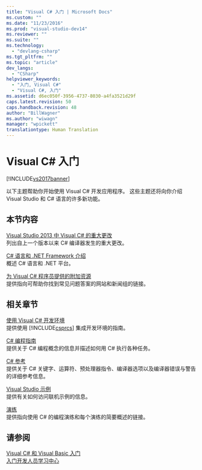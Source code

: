 ```yaml
---
title: "Visual C# 入门 | Microsoft Docs"
ms.custom: ""
ms.date: "11/23/2016"
ms.prod: "visual-studio-dev14"
ms.reviewer: ""
ms.suite: ""
ms.technology: 
  - "devlang-csharp"
ms.tgt_pltfrm: ""
ms.topic: "article"
dev_langs: 
  - "CSharp"
helpviewer_keywords: 
  - "入门, Visual C#"
  - "Visual C#, 入门"
ms.assetid: d6ec050f-3956-4737-8030-a4fa3521d29f
caps.latest.revision: 50
caps.handback.revision: 48
author: "BillWagner"
ms.author: "wiwagn"
manager: "wpickett"
translationtype: Human Translation
---
```

# Visual C# 入门
[!INCLUDE[vs2017banner](../../csharp/includes/vs2017banner.md)]

以下主题帮助你开始使用 Visual C\# 开发应用程序。  这些主题还将向你介绍 Visual Studio 和 C\# 语言的许多新功能。  
  
## 本节内容  
 [Visual Studio 2013 中 Visual C\# 的重大更改](../../csharp/getting-started/breaking-changes-in-visual-studio-2013.md)  
 列出自上一个版本以来 C\# 编译器发生的重大更改。  
  
 [C\# 语言和 .NET Framework 介绍](../../csharp/getting-started/introduction-to-the-csharp-language-and-the-net-framework.md)  
 概述 C\# 语言和 .NET 平台。  
  
 [为 Visual C\# 程序员提供的附加资源](../../csharp/getting-started/additional-resources.md)  
 提供指向可帮助你找到常见问题答案的网站和新闻组的链接。  
  
## 相关章节  
 [使用 Visual C\# 开发环境](/visual-studio/csharp-ide/using-the-visual-studio-development-environment-for-csharp)  
 提供使用 [!INCLUDE[csprcs](../../csharp/includes/csprcs_md.md)] 集成开发环境的指南。  
  
 [C\# 编程指南](../../csharp/programming-guide/index.md)  
 提供关于 C\# 编程概念的信息并描述如何用 C\# 执行各种任务。  
  
 [C\# 参考](../../csharp/language-reference/index.md)  
 提供关于 C\# 关键字、运算符、预处理器指令、编译器选项以及编译器错误与警告的详细参考信息。  
  
 [Visual Studio 示例](/visual-studio/ide/visual-studio-samples)  
 提供有关如何访问联机示例的信息。  
  
 [演练](../../csharp/walkthroughs.md)  
 提供指向使用 C\# 的编程演练和每个演练的简要概述的链接。  
  
## 请参阅  
 [Visual C\# 和 Visual Basic 入门](/visual-studio/ide/getting-started-with-visual-csharp-and-visual-basic)   
 [入门开发人员学习中心](http://go.microsoft.com/fwlink/?LinkId=123826)